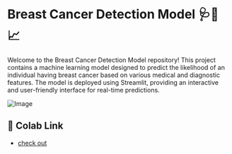 # Breast Cancer Detection Model 🩺💉📈

Welcome to the Breast Cancer Detection Model repository! This project contains a machine learning model designed to predict the likelihood of an individual having breast cancer based on various medical and diagnostic features. The model is deployed using Streamlit, providing an interactive and user-friendly interface for real-time predictions.

![Image](https://github.com/user-attachments/assets/dc956152-bd7e-45b8-8a8b-bb70dbd9ceec)

## 🔗 Colab Link 
- [check out](https://colab.research.google.com/drive/1BH1NgBxOVqArxpGtHf4pR9cOVCi563A_)



